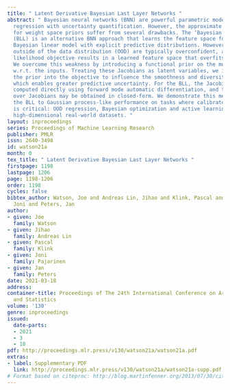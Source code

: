 ```yaml
---
title: " Latent Derivative Bayesian Last Layer Networks "
abstract: " Bayesian neural networks (BNN) are powerful parametric models for nonlinear
  regression with uncertainty quantification. However, the approximate inference techniques
  for weight space priors suffer from several drawbacks. The ‘Bayesian last layer’
  (BLL) is an alternative BNN approach that learns the feature space for an exact
  Bayesian linear model with explicit predictive distributions. However, its predictions
  outside of the data distribution (OOD) are typically overconfident, as the marginal
  likelihood objective results in a learned feature space that overfits to the data.
  We overcome this weakness by introducing a functional prior on the model’s derivatives
  w.r.t. the inputs. Treating these Jacobians as latent variables, we incorporate
  the prior into the objective to influence the smoothness and diversity of the features,
  which enables greater predictive uncertainty. For the BLL, the Jacobians can be
  computed directly using forward mode automatic differentiation, and the distribution
  over Jacobians may be obtained in closed-form. We demonstrate this method enhances
  the BLL to Gaussian process-like performance on tasks where calibrated uncertainty
  is critical: OOD regression, Bayesian optimization and active learning, which include
  high-dimensional real-world datasets. "
layout: inproceedings
series: Proceedings of Machine Learning Research
publisher: PMLR
issn: 2640-3498
id: watson21a
month: 0
tex_title: " Latent Derivative Bayesian Last Layer Networks "
firstpage: 1198
lastpage: 1206
page: 1198-1206
order: 1198
cycles: false
bibtex_author: Watson, Joe and Andreas Lin, Jihao and Klink, Pascal and Pajarinen,
  Joni and Peters, Jan
author:
- given: Joe
  family: Watson
- given: Jihao
  family: Andreas Lin
- given: Pascal
  family: Klink
- given: Joni
  family: Pajarinen
- given: Jan
  family: Peters
date: 2021-03-18
address: 
container-title: Proceedings of The 24th International Conference on Artificial Intelligence
  and Statistics
volume: '130'
genre: inproceedings
issued:
  date-parts:
  - 2021
  - 3
  - 18
pdf: http://proceedings.mlr.press/v130/watson21a/watson21a.pdf
extras:
- label: Supplementary PDF
  link: http://proceedings.mlr.press/v130/watson21a/watson21a-supp.pdf
# Format based on citeproc: http://blog.martinfenner.org/2013/07/30/citeproc-yaml-for-bibliographies/
---
```


